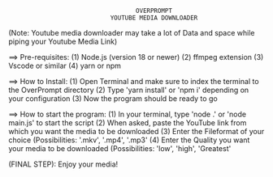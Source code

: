                                        OVERPROMPT
                                YOUTUBE MEDIA DOWNLOADER
                                
                                
(Note: Youtube media downloader may take a lot of Data and space while piping your Youtube Media Link)                                


==> Pre-requisites:
    (1) Node.js (version 18 or newer)
    (2) ffmpeg extension
    (3) Vscode or similar
    (4) yarn or npm

==> How to Install:
    (1) Open Terminal and make sure to index the terminal to the OverPrompt directory
    (2) Type 'yarn install' or 'npm i' depending on your configuration
    (3) Now the program should be ready to go
    
==> How to start the program:
    (1) In your terminal, type 'node .' or 'node main.js' to start the script
    (2) When asked, paste the YouTube link from which you want the media to be downloaded
    (3) Enter the Fileformat of your choice (Possibilities: '.mkv', '.mp4', '.mp3'
    (4) Enter the Quality you want your media to be downloaded (Possibilities: 'low', 'high', 'Greatest'


(FINAL STEP): Enjoy your media!
